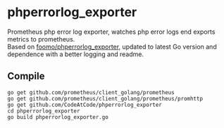 # phperrorlog_exporter

Prometheus php error log exporter, watches php error logs end exports metrics to prometheus.  
Based on [foomo/phperrorlog_exporter](https://github.com/foomo/phperrorlog_exporter), updated to latest Go version and dependence with a better logging and readme.

## Compile

```
go get github.com/prometheus/client_golang/prometheus
go get github.com/prometheus/client_golang/prometheus/promhttp
go get github.com/CodeAtCode/phperrorlog_exporter
cd phperrorlog_exporter
go build phperrorlog_exporter.go
```
